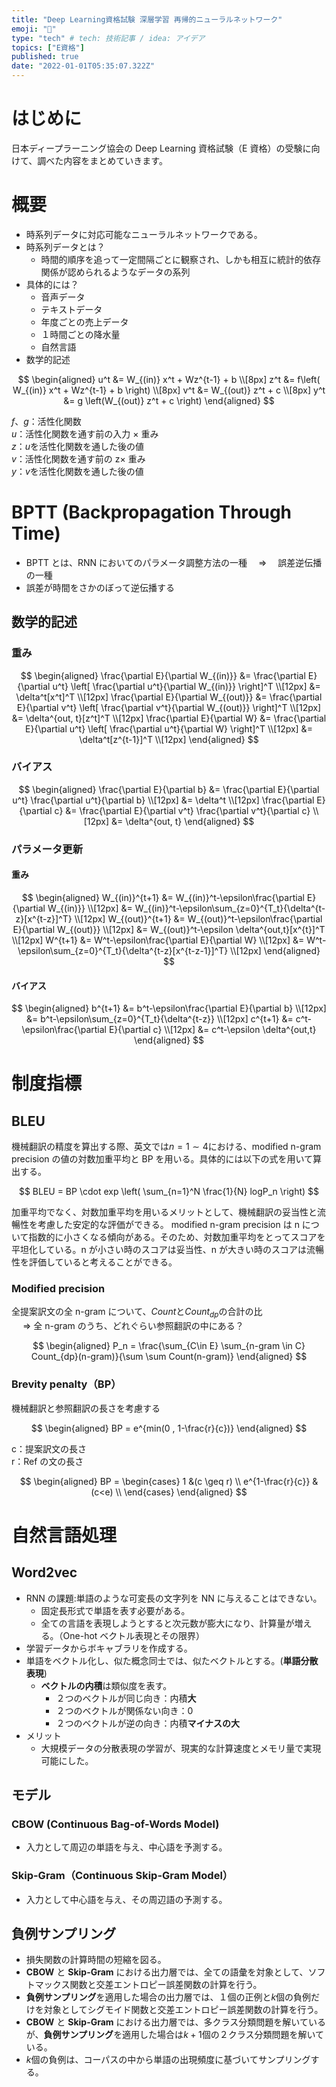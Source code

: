 ```yaml
---
title: "Deep Learning資格試験 深層学習 再帰的ニューラルネットワーク"
emoji: "🐷"
type: "tech" # tech: 技術記事 / idea: アイデア
topics: ["E資格"]
published: true
date: "2022-01-01T05:35:07.322Z"
---
```


# はじめに

日本ディープラーニング協会の Deep Learning 資格試験（E 資格）の受験に向けて、調べた内容をまとめていきます。

# 概要

- 時系列データに対応可能なニューラルネットワークである。
- 時系列データとは？
  - 時間的順序を追って一定間隔ごとに観察され、しかも相互に統計的依存関係が認められるようなデータの系列
- 具体的には？
  - 音声データ
  - テキストデータ
  - 年度ごとの売上データ
  - １時間ごとの降水量
  - 自然言語
- 数学的記述

$$
\begin{aligned}
  u^t &= W_{(in)} x^t + Wz^{t-1} + b \\[8px]
  z^t &= f\left( W_{(in)} x^t + Wz^{t-1} + b \right) \\[8px]
  v^t &= W_{(out)} z^t + c \\[8px]
  y^t &= g \left(W_{(out)} z^t + c \right)
\end{aligned}
$$

$f$、$g$：活性化関数 \
$u$：活性化関数を通す前の入力 × 重み \
$z$：$u$を活性化関数を通した後の値 \
$v$：活性化関数を通す前の z× 重み \
$y$：$v$を活性化関数を通した後の値

# BPTT (Backpropagation Through Time)

- BPTT とは、RNN においてのパラメータ調整方法の一種　 ⇒ 　誤差逆伝播の一種
- 誤差が時間をさかのぼって逆伝播する

## 数学的記述

### 重み

$$
\begin{aligned}
  \frac{\partial E}{\partial W_{(in)}} &= \frac{\partial E}{\partial u^t}
    \left[
      \frac{\partial u^t}{\partial W_{(in)}}
    \right]^T \\[12px]
  &= \delta^t[x^t]^T \\[12px]
  \frac{\partial E}{\partial W_{(out)}} &= \frac{\partial E}{\partial v^t}
    \left[
      \frac{\partial v^t}{\partial W_{(out)}}
    \right]^T \\[12px]
  &= \delta^{out, t}[z^t]^T \\[12px]
  \frac{\partial E}{\partial W} &= \frac{\partial E}{\partial u^t}
    \left[
      \frac{\partial u^t}{\partial W}
    \right]^T \\[12px]
  &= \delta^t[z^{t-1}]^T \\[12px]
\end{aligned}
$$

### バイアス

$$
\begin{aligned}
  \frac{\partial E}{\partial b} &= \frac{\partial E}{\partial u^t}
  \frac{\partial u^t}{\partial b} \\[12px]
  &= \delta^t \\[12px]
  \frac{\partial E}{\partial c} &= \frac{\partial E}{\partial v^t}
  \frac{\partial v^t}{\partial c} \\[12px]
   &= \delta^{out, t}
\end{aligned}
$$

### パラメータ更新

#### 重み

$$
\begin{aligned}
  W_{(in)}^{t+1} &= W_{(in)}^t-\epsilon\frac{\partial E}{\partial W_{(in)}} \\[12px]
  &= W_{(in)}^t-\epsilon\sum_{z=0}^{T_t}{\delta^{t-z}[x^{t-z}]^T} \\[12px]
  W_{(out)}^{t+1} &= W_{(out)}^t-\epsilon\frac{\partial E}{\partial W_{(out)}} \\[12px]
  &= W_{(out)}^t-\epsilon \delta^{out,t}[x^{t}]^T \\[12px]
  W^{t+1} &= W^t-\epsilon\frac{\partial E}{\partial W} \\[12px]
  &= W^t-\epsilon\sum_{z=0}^{T_t}{\delta^{t-z}[x^{t-z-1}]^T} \\[12px]
\end{aligned}
$$

#### バイアス

$$
\begin{aligned}
  b^{t+1} &= b^t-\epsilon\frac{\partial E}{\partial b} \\[12px]
  &= b^t-\epsilon\sum_{z=0}^{T_t}{\delta^{t-z}} \\[12px]
  c^{t+1} &= c^t-\epsilon\frac{\partial E}{\partial c} \\[12px]
  &= c^t-\epsilon \delta^{out,t}
\end{aligned}
$$

# 制度指標

## BLEU

機械翻訳の精度を算出する際、英文では$n=1 \sim 4$における、modified n-gram precision の値の対数加重平均と BP を用いる。具体的には以下の式を用いて算出する。

$$
BLEU = BP \cdot exp \left( \sum_{n=1}^N \frac{1}{N} logP_n \right)
$$

加重平均でなく、対数加重平均を用いるメリットとして、機械翻訳の妥当性と流暢性を考慮した安定的な評価ができる。
modified n-gram precision は n について指数的に小さくなる傾向がある。そのため、対数加重平均をとってスコアを平坦化している。n が小さい時のスコアは妥当性、n が大きい時のスコアは流暢性を評価していると考えることができる。

### Modified precision

全提案訳文の全 n-gram について、$Count$と$Count_{dp}$の合計の比 \
　 ⇒ 全 n-gram のうち、どれぐらい参照翻訳の中にある？

$$
\begin{aligned}
P_n = \frac{\sum_{C\in E} \sum_{n-gram \in C} Count_{dp}(n-gram)}{\sum \sum Count(n-gram)}
\end{aligned}
$$

### Brevity penalty（BP）

機械翻訳と参照翻訳の長さを考慮する

$$
\begin{aligned}
BP = e^{min(0 , 1-\frac{r}{c})}
\end{aligned}
$$

c：提案訳文の長さ \
r：Ref の文の長さ

$$
\begin{aligned}
    BP =
    \begin{cases}
        1  &(c \geq r) \\
        e^{1-\frac{r}{c}} &(c<e) \\
    \end{cases}
\end{aligned}
$$

# 自然言語処理

## Word2vec

- RNN の課題:単語のような可変長の文字列を NN に与えることはできない。
  - 固定長形式で単語を表す必要がある。
  - 全ての言語を表現しようとすると次元数が膨大になり、計算量が増える。（One-hot ベクトル表現とその限界）
- 学習データからボキャブラリを作成する。
- 単語をベクトル化し、似た概念同士では、似たベクトルとする。(**単語分散表現**)
  - **ベクトルの内積**は類似度を表す。
    - ２つのベクトルが同じ向き：内積**大**
    - ２つのベクトルが関係ない向き：0
    - ２つのベクトルが逆の向き：内積**マイナスの大**
- メリット
  - 大規模データの分散表現の学習が、現実的な計算速度とメモリ量で実現可能にした。

## モデル

### CBOW (Continuous Bag-of-Words Model)

- 入力として周辺の単語を与え、中心語を予測する。

### Skip-Gram（Continuous Skip-Gram Model）

- 入力として中心語を与え、その周辺語の予測する。

## 負例サンプリング

- 損失関数の計算時間の短縮を図る。
- **CBOW** と **Skip-Gram** における出力層では、全ての語彙を対象として、ソフトマックス関数と交差エントロピー誤差関数の計算を行う。
- **負例サンプリング**を適用した場合の出力層では、１個の正例と$k$個の負例だけを対象としてシグモイド関数と交差エントロピー誤差関数の計算を行う。
- **CBOW** と **Skip-Gram** における出力層では、多クラス分類問題を解いているが、**負例サンプリング**を適用した場合は$k+1$個の２クラス分類問題を解いている。
- $k$個の負例は、コーパスの中から単語の出現頻度に基づいてサンプリングする。
